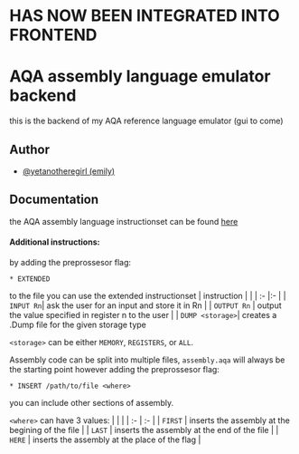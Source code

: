 # HAS NOW BEEN INTEGRATED INTO FRONTEND

# AQA assembly language emulator backend

this is the backend of my AQA reference language emulator
(gui to come)

## Author

- [@yetanotheregirl (emily)](https://github.com/yetAnotherEgirl)


## Documentation
the AQA assembly language instructionset can be found [here](https://filestore.aqa.org.uk/resources/computing/AQA-75162-75172-ALI.PDF)
#### Additional instructions:
by adding the preprossesor flag:
```
* EXTENDED
```
to the file you can use the extended instructionset
| instruction | |
| :- |:- |
| `INPUT Rn`| ask the user for an input and store it in Rn |
| `OUTPUT Rn` | output the value specified in register n to the user |
| `DUMP <storage>`| creates a .Dump file for the given storage type 

`<storage>` can be either `MEMORY`, `REGISTERS`, or `ALL`.

Assembly code can be split into multiple files, `assembly.aqa` will always be the starting point however adding the preprossesor flag:
```
* INSERT /path/to/file <where>
```
you can include other sections of assembly.

`<where>` can have 3 values:
| <where> | |
| :- | :- |
| `FIRST` | inserts the assembly at the begining of the file |
| `LAST`  | inserts the assembly at the end of the file |
| `HERE`  | inserts the assembly at the place of the flag |
